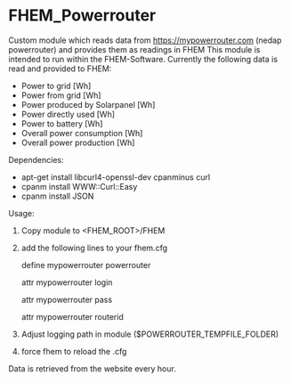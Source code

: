 # FHEM_Powerrouter
Custom module which reads data from https://mypowerrouter.com (nedap powerrouter) and provides them as readings in FHEM
This module is intended to run within the FHEM-Software. 
Currently the following data is read and provided to FHEM:
- Power to grid [Wh]
- Power from grid [Wh]
- Power produced by Solarpanel [Wh]
- Power directly used [Wh]
- Power to battery [Wh]
- Overall power consumption [Wh]
- Overall power production [Wh]


Dependencies:
   - apt-get install libcurl4-openssl-dev cpanminus curl 
   - cpanm install WWW::Curl::Easy
   - cpanm install JSON

Usage:

1) Copy module to <FHEM_ROOT>/FHEM 

2) add the following lines to your fhem.cfg

   define mypowerrouter powerrouter

   attr mypowerrouter login <username>

   attr mypowerrouter pass <password>

   attr mypowerrouter routerid <yourrouterid>

3) Adjust logging path in module ($POWERROUTER_TEMPFILE_FOLDER)
4) force fhem to reload the .cfg

Data is retrieved from the website every hour.

